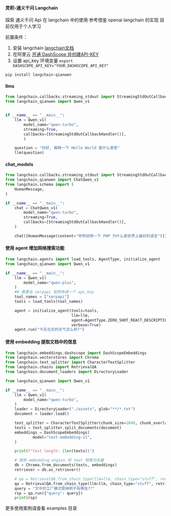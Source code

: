 #### 灵积-通义千问 Langchain
探索 通义千问 Api 在 langchain 中的使用
参考借鉴 openai langchain 的实现 
目前仅用于个人学习

前置条件：
1. 安装 langchain [langchain文档](https://python.langchain.com/docs/get_started/installation)
2. 在阿里云 [开通 DashScope 并创建API-KEY](https://help.aliyun.com/zh/dashscope/developer-reference/activate-dashscope-and-create-an-api-key)
3. 设置 api_key 环境变量 `export DASHSCOPE_API_KEY="YOUR_DASHSCOPE_API_KEY"`

```
pip install langchain-qianwen
```

#### llms
```py
from langchain.callbacks.streaming_stdout import StreamingStdOutCallbackHandler
from langchain_qianwen import Qwen_v1


if __name__ == "__main__":
    llm = Qwen_v1(
        model_name="qwen-turbo",
        streaming=True,
        callbacks=[StreamingStdOutCallbackHandler()],
        )

    question = "你好, 解释一下 Hello World 是什么意思"
    llm(question)
```

#### chat_models
```py
from langchain.callbacks.streaming_stdout import StreamingStdOutCallbackHandler
from langchain_qianwen import ChatQwen_v1
from langchain.schema import (
    HumanMessage,
)

if __name__ == "__main__":
    chat = ChatQwen_v1(
        model_name="qwen-turbo",
        streaming=True,
        callbacks=[StreamingStdOutCallbackHandler()],
    )

    chat([HumanMessage(content="举例说明一下 PHP 为什么是世界上最好的语言")])
```

#### 使用 agent 增加网络搜索功能
```py
from langchain.agents import load_tools, AgentType, initialize_agent
from langchain_qianwen import Qwen_v1

if __name__ == "__main__":
    llm = Qwen_v1(
        model_name="qwen-plus",
    )
    ## 需要去 serpapi 官网申请一个 api_key
    tool_names = ["serpapi"]
    tools = load_tools(tool_names)

    agent = initialize_agent(tools=tools,
                             llm=llm,
                             agent=AgentType.ZERO_SHOT_REACT_DESCRIPTION,
                             verbose=True)
    agent.run("今天北京的天气怎么样?")
```

#### 使用 embedding 提取文档中的信息
```py
from langchain.embeddings.dashscope import DashScopeEmbeddings
from langchain.vectorstores import Chroma
from langchain.text_splitter import CharacterTextSplitter
from langchain.chains import RetrievalQA
from langchain.document_loaders import DirectoryLoader

from langchain_qianwen import Qwen_v1

if __name__ == "__main__":
    llm = Qwen_v1(
        model_name="qwen-turbo",
    )
    loader = DirectoryLoader("./assets", glob="**/*.txt")
    document = loader.load()

    text_splitter = CharacterTextSplitter(chunk_size=2048, chunk_overlap=0)
    texts = text_splitter.split_documents(document)
    embeddings = DashScopeEmbeddings(
            model="text-embedding-v1",
    )

    print(f"text length: {len(texts)}")

    # 使用 embedding engion 将 text 转换为向量
    db = Chroma.from_documents(texts, embeddings)
    retriever = db.as_retriever()

    # qa = RetrievalQA.from_chain_type(llm=llm, chain_type="stuff", retriever=retriever, return_source_documents=True)
    qa = RetrievalQA.from_chain_type(llm=llm, chain_type="stuff", retriever=retriever)
    query = "文中的工厂模式使用例子有哪些??"
    rsp = qa.run({"query": query})
    print(rsp)

```

更多使用案例请查看 examples 目录